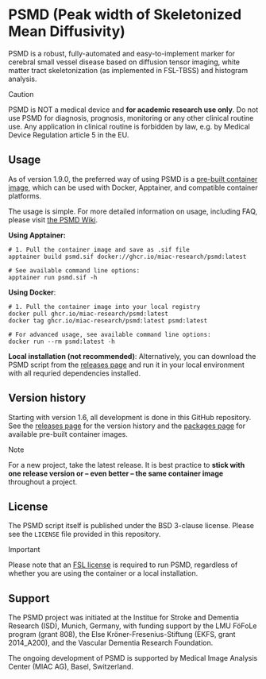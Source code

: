 # PSMD (Peak width of Skeletonized Mean Diffusivity)

PSMD is a robust, fully-automated and easy-to-implement marker for cerebral small vessel disease based on diffusion tensor imaging, white matter tract skeletonization (as implemented in FSL-TBSS) and histogram analysis.

> [!CAUTION]
> PSMD is NOT a medical device and **for academic research use only**. Do not use PSMD for diagnosis, prognosis, monitoring or any other clinical routine use. Any application in clinical routine is forbidden by law, e.g. by Medical Device Regulation article 5 in the EU.

## Usage

As of version 1.9.0, the preferred way of using PSMD is a [pre-built container image](https://github.com/miac-research/psmd/pkgs/container/psmd), which can be used with Docker, Apptainer, and compatible container platforms.

The usage is simple. For more detailed information on usage, including FAQ, please visit [the PSMD Wiki](https://github.com/miac-research/psmd/wiki/).

**Using Apptainer:**

```shell
# 1. Pull the container image and save as .sif file 
apptainer build psmd.sif docker://ghcr.io/miac-research/psmd:latest

# See available command line options:
apptainer run psmd.sif -h
```

**Using Docker**: 

```shell
# 1. Pull the container image into your local registry
docker pull ghcr.io/miac-research/psmd:latest
docker tag ghcr.io/miac-research/psmd:latest psmd:latest

# For advanced usage, see available command line options:
docker run --rm psmd:latest -h
```

**Local installation (not recommended)**: Alternatively, you can download the PSMD script from the [releases page](https://github.com/miac-research/psmd/releases) and run it in your local environment with all requried dependencies installed.

## Version history

Starting with version 1.6, all development is done in this GitHub repository. 
See the [releases page](https://github.com/miac-research/psmd/releases) for the version history and the [packages page](https://github.com/miac-research/psmd/pkgs/container/psmd) for available pre-built container images.

> [!NOTE]  
> For a new project, take the latest release. It is best practice to **stick with one release version or – even better – the same container image** throughout a project.

## License

The PSMD script itself is published under the BSD 3-clause license. Please see the `LICENSE` file provided in this repository.

> [!IMPORTANT]  
> Please note that an [FSL license](https://fsl.fmrib.ox.ac.uk/fsl/fslwiki/Licence) is required to run PSMD, regardless of whether you are using the container or a local installation.

## Support

The PSMD project was initiated at the Institue for Stroke and Dementia Research (ISD), Munich, Germany, with funding support by the LMU FöFoLe program (grant 808), the Else Kröner-Fresenius-Stiftung (EKFS, grant 2014_A200), and the Vascular Dementia Research Foundation.

The ongoing development of PSMD is supported by Medical Image Analysis Center (MIAC AG), Basel, Switzerland.
